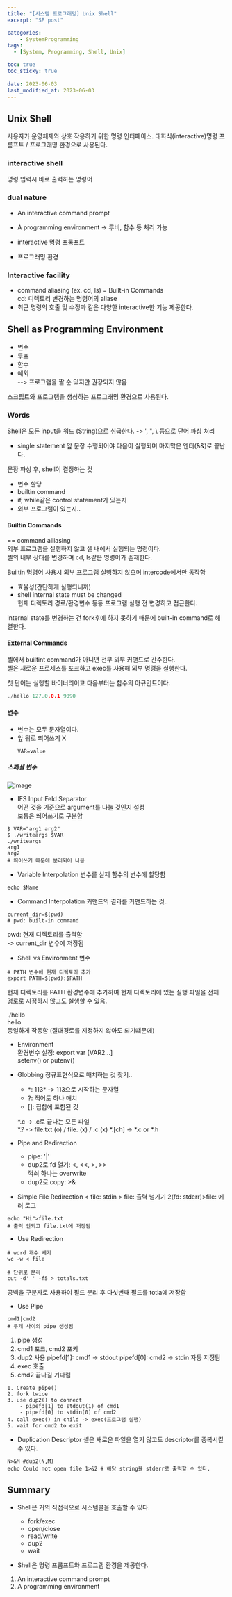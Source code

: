 ```yaml
---
title: "[시스템 프로그래밍] Unix Shell"
excerpt: "SP post"

categories:
    - SystemProgramming
tags:
  - [System, Programming, Shell, Unix]

toc: true
toc_sticky: true
 
date: 2023-06-03
last_modified_at: 2023-06-03
---
```

## Unix Shell
사용자가 운영체제와 상호 작용하기 위한 명령 인터페이스.
대화식(interactive)명령 프롬프트 / 프로그래밍 환경으로 사용된다. 

### interactive shell
명령 입력시 바로 출력하는 명령어

### dual nature
- An interactive command prompt
- A programming environment
-> 루비, 함수 등 처리 가능

- interactive 명령 프롬프트
- 프로그래밍 환경

### Interactive facility
- command aliasing (ex. cd, ls) = Built-in Commands  
    cd: 디렉토리 변경하는 명령어의 aliase
- 최근 명령의 호출 및 수정과 같은 다양한 interactive한 기능 제공한다.

## Shell as Programming Environment
- 변수
- 루프
- 함수
- 예외  
--> 프로그램을 짤 순 있지만 권장되지 않음

스크립트와 프로그램을 생성하는 프로그래밍 환경으로 사용된다.

### Words
Shell은 모든 input을 워드 (String)으로 취급한다.
-> ', ", \ 등으로 단어 파싱 처리

- single statement
앞 문장 수행되어야 다음이 실행되며 마지막은 엔터(&&)로 끝난다.

문장 파싱 후, shell이 결정하는 것
- 변수 할당
- builtin command
- if, while같은 control statement가 있는지
- 외부 프로그램이 있는지..

#### Builtin Commands
== command alliasing  
외부 프로그램을 실행하지 않고 셸 내에서 실행되는 명령이다.  
셸의 내부 상태를 변경하며 cd, ls같은 명령어가 존재한다. 

Builtin 명령어 사용시 외부 프로그램 실행하지 않으며 intercode에서만 동작함
- 효율성(간단하게 실행되니까)
- shell internal state must be changed  
    현재 디렉토리 경로/환경변수 등등 프로그램 실행 전 변경하고 접근한다.

internal state를 변경하는 건 fork후에 하지 못하기 때문에 built-in command로 해결한다.

#### External Commands
셸에서 builtint command가 아니면 전부 외부 커맨드로 간주한다.  
셸은 새로운 프로세스를 포크하고 exec를 사용해 외부 명령을 실행한다.

첫 단어는 실행할 바이너리이고 다음부터는 함수의 아규먼트이다.
```c
./hello 127.0.0.1 9090
```

#### 변수
- 변수는 모두 문자열이다.
- 앞 뒤로 띄어쓰기 X
    ```
    VAR=value
    ```
##### 스페셜 변수

![image](https://github.com/ssoxong/ssoxong.github.io/assets/112956015/7604709a-f867-4ca4-b64e-ebf4f2dc31f7)

- IFS
Input Feld Separator  
어떤 것을 기준으로 argument를 나눌 것인지 설정  
보통은 띄어쓰기로 구분함

```shell
$ VAR="arg1 arg2"
$ ./writeargs $VAR
./writeargs
arg1
arg2
# 띄어쓰기 때문에 분리되어 나옴
```

- Variable Interpolation
변수를 실제 함수의 변수에 할당함
``` shell
echo $Name
```

- Command Interpolation
커맨드의 결과를 커맨드하는 것..
```shell
current_dir=$(pwd)
# pwd: built-in command
```
pwd: 현재 디렉토리를 출력함  
-> current_dir 변수에 저장됨

- Shell vs Environment 변수
```shell
# PATH 변수에 현재 디렉토리 추가
export PATH=$(pwd):$PATH
```
현재 디렉토리를 PATH 환경변수에 추가하여 현재 디렉토리에 있는 실행 파일을 전체 경로로 지정하지 않고도 실행할 수 있음.

./hello  
hello  
동일하게 작동함 (절대경로를 지정하지 않아도 되기떄문에)

- Environment  
    환경변수 설정: export var [VAR2...]  
    setenv() or putenv()

- Globbing
    정규표현식으로 매치하는 것 찾기..  
    - \*: 113\* -> 113으로 시작하는 문자열
    - ?: 적어도 하나 매치
    - []: 집합에 포함된 것  


    \*.c -> .c로 끝나는 모든 파일  
    \*.? -> file.txt (o) / file. (x) / .c (x)
    \*.[ch] -> \*.c or \*.h



- Pipe and Redirection
    - pipe: '|'
    - dup2로 fd 열기: <, <<, >, >>  
        꺽쇠 하나는 overwrite
    - dup2로 copy: >&

- Simple File Redirection
< file: stdin
\> file: 출력 넘기기
2(fd: stderr)>file: 에러 로그

```shell
echo "Hi">file.txt
# 출력 안되고 file.txt에 저장됨
```

- Use Redirection

```shell
# word 개수 세기
wc -w < file

# 단위로 분리
cut -d' ' -f5 > totals.txt
```

공백을 구분자로 사용하여 필드 분리 후 다섯번째 필드를 totla에 저장함

- Use Pipe

```shell
cmd1|cmd2
# 두개 사이의 pipe 생성됨
```

1. pipe 생성
2. cmd1 포크, cmd2 포키
3. dup2 사용
    pipefd[1]: cmd1 -> stdout
    pipefd[0]: cmd2 -> stdin
    자동 지정됨
4. exec 호출
5. cmd2 끝나길 기다림
```
1. Create pipe()
2. fork twice
3. use dup2() to connect  
    - pipefd[1] to stdout(1) of cmd1  
    - pipefd[0] to stdin(0) of cmd2
4. call exec() in child -> exec(프로그램 실행)
5. wait for cmd2 to exit
```

- Duplication Descriptor
셸은 새로운 파일을 열기 않고도 descriptor를 중복시킬 수 있다.

```shell
N>&M #dup2(N,M)
echo Could not open file 1>&2 # 해당 string을 stderr로 출력할 수 있다.
```

## Summary
- Shell은 거의 직접적으로 시스템콜을 호출할 수 있다. 
    - fork/exec
    - open/close
    - read/write
    - dup2
    - wait

- Shell은 명령 프롬프트와 프로그램 환경을 제공한다. 
1. An interactive command prompt
2. A programming environment
